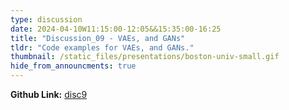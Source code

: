 ```yaml
---
type: discussion
date: 2024-04-10W11:15:00-12:05&&15:35:00-16:25
title: "Discussion_09 - VAEs, and GANs"
tldr: "Code examples for VAEs, and GANs."
thumbnail: /static_files/presentations/boston-univ-small.gif
hide_from_announcments: true
---
```


**Github Link:** [disc9](https://github.com/DL4DS/sp2024_notebooks/tree/main/discussion/disc9)